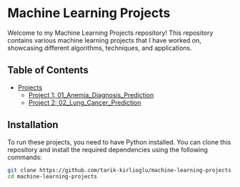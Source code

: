 # Machine Learning Projects

Welcome to my Machine Learning Projects repository! This repository contains various machine learning projects that I have worked on, showcasing different algorithms, techniques, and applications.

## Table of Contents
- [Projects](#projects)
  - [Project 1: 01_Anemia_Diagnosis_Prediction](#project-1-Anemia-Diagnosis-Prediction)
  - [Project 2: 02_Lung_Cancer_Prediction](#project-2-Lung-Cancer-Prediction)

## Installation
To run these projects, you need to have Python installed. You can clone this repository and install the required dependencies using the following commands:

```bash
git clone https://github.com/tarik-kirlioglu/machine-learning-projects.git
cd machine-learning-projects
```
